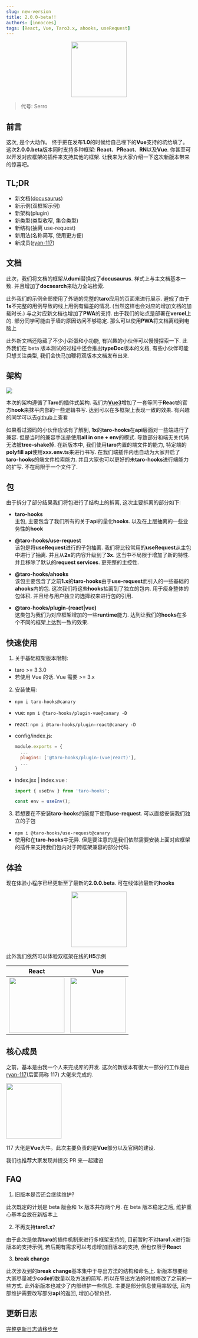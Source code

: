 ```yaml
---
slug: new-version
title: 2.0.0-beta!!
authors: [innocces]
tags: [React, Vue, Taro3.x, ahooks, useRequest]
---
```


<div align="center"><img width="150" src="https://cdn.jsdelivr.net/gh/innocces/DrawingBed/2022-09-02/1662117182309-atm.webp" /></div>

> 代号: Serro

## 前言

这次, 是个大动作。 终于把在发布**1.0**的时候给自己埋下的**Vue**支持的坑给填了。这次**2.0.0.beta**版本同时支持多种框架: **React**、**PReact**、**RN**以及**Vue**. 你甚至可以开发对应框架的插件来支持其他的框架. 让我来为大家介绍一下这次新版本带来的惊喜吧。

## TL;DR

- 新文档([docusaurus](https://docusaurus.io))
- 新示例(双框架示例)
- 新架构(plugin)
- 新类型(类型收窄, 集合类型)
- 新结构(抽离 use-request)
- 新用法(名称简写, 使用更方便)
- 新成员([ryan-117](https://github.com/ryan-117))

## 文档

此次，我们将文档的框架从**dumi**替换成了**docusaurus**. 样式上与主文档基本一致. 并且增加了**docsearch**来助力全站检索.

此外我们的示例全部使用了外链的完整的**taro**应用的页面来进行展示. 避规了由于**1x**不完整的用例导致的线上用例有偏差的情况. (当然这样也会对应的增加文档的加载时长.) 与之对应新文档也增加了**PWA**的支持. 由于我们的站点是部署在**vercel**上的. 部分同学可能由于墙的原因访问不够稳定. 那么可以使用**PWA**将文档离线到电脑上

此外新文档还隐藏了不少小彩蛋和小功能, 有兴趣的小伙伴可以慢慢探索一下. 此外我们在 beta 版本测试的过程中还会推出**typeDoc**版本的文档, 有些小伙伴可能只想关注类型, 我们会快马加鞭将双版本文档发布出来.

## 架构

<img src="https://cdn.jsdelivr.net/gh/innocces/DrawingBed/2022-08-31/1661926596389-struct.png" />

本次的架构遵循了**Taro**的插件式架构. 我们为[**Vue3**](https://github.com/innocces/taro-hooks/blob/next/packages/plugin-vue/src/runtime/hooks.ts)增加了一套等同于**React**的官方**hook**来抹平内部的一些逻辑书写. 达到可以在多框架上表现一致的效果. 有兴趣的同学可以去[github](https://github.com/innocces/taro-hooks/blob/next/packages)上查看

如果看过源码的小伙伴应该有了解到, **1x**的**taro-hooks**在**api**层面对一些端进行了兼容. 但是当时的兼容手法是使用**all in one + env**的模式. 导致部分和端无关代码无法被**tree-shake**掉. 在新版本中, 我们使用**taro**内置的端文件的能力, 特定端的**polyfill api**使用**xxx.env.ts**来进行书写. 在我们端插件内也自动为大家开启了**taro-hooks**的端文件检索能力. 并且大家也可以更好的未**taro-hooks**进行端能力的扩写. 不在局限于一个文件了.

## 包

由于拆分了部分结果我们将包进行了结构上的拆离, 这次主要拆离的部分如下:

- **taro-hooks**  
  主包, 主要包含了我们所有的关于**api**的量化**hooks**. 以及在上层抽离的一些业务性的**hook**

- **@taro-hooks/use-request**  
  该包是将**useRequest**进行的子包抽离. 我们将比较常用的**useRequest**从主包中进行了抽离. 并且从**2x**的内容升级到了**3x**. 这当中不局限于增加了新的特性. 并且移除了默认的**request services**. 更完整的主控性.
- **@taro-hooks/ahooks**  
  该包主要包含了之前**1.x**的**taro-hooks**由于**use-request**而引入的一些基础的**ahooks**内的包. 这次我们将这些**hooks**抽离到了独立的包内. 用于瘦身整体的包体积. 并且给与用户独立的选择权来进行包的引用.
- **@taro-hooks/plugin-(react|vue)**  
  这类包为我们为对应框架增加的一些**runtime**能力. 达到让我们的**hooks**在多个不同的框架上达到一致的效果.

## 快速使用

1. 关于基础框架版本限制:

- taro >= 3.3.0
- 若使用 Vue 的话. Vue 需要 >= 3.x

2. 安装使用:

- `npm i taro-hooks@canary`
- vue: `npm i @taro-hooks/plugin-vue@canary -D`
- react: `npm i @taro-hooks/plugin-react@canary -D`
- config/index.js:
  ```js
  module.exports = {
    ...
    plugins: ['@taro-hooks/plugin-(vue|react)'],
    ...
  }
  ```
- index.jsx | index.vue :

  ```jsx
  import { useEnv } from 'taro-hooks';

  const env = useEnv();
  ```

3. 若想要在不安装**taro-hooks**的前提下使用**use-request**. 可以直接安装我们独立的子包

- `npm i @taro-hooks/use-request@canary`
- 使用和在**taro-hooks**中无异. 但是要注意的是我们依然需要安装上面对应框架的插件来支持我们包内对于跨框架兼容的部分代码.

## 体验

现在体验小程序已经更新至了最新的**2.0.0.beta**. 可在线体验最新的**hooks**

<div align="center"><img width="150" src="https://cdn.jsdelivr.net/gh/innocces/DrawingBed/2021-8-16/1629044960619-hooks.jpeg" /></div>

此外我们依然可以体验双框架在线的**H5**示例

| **React**                                                                                                    | **Vue**                                                                                                    |
| ------------------------------------------------------------------------------------------------------------ | ---------------------------------------------------------------------------------------------------------- |
| <img src="https://cdn.jsdelivr.net/gh/innocces/DrawingBed/2022-08-31/1661924611614-react.png" width="150" /> | <img src="https://cdn.jsdelivr.net/gh/innocces/DrawingBed/2022-08-31/1661924592514-vue.png" width="150" /> |

## 核心成员

之前，基本是由我一个人来完成库的开发. 这次的新版本有很大一部分的工作是由[ryan-117](https://github.com/ryan-117)(后面简称 117) 大佬来完成的.

<img width="150" src="https://cdn.jsdelivr.net/gh/innocces/DrawingBed/2022-08-31/1661925764795-ryan.jpeg" />

117 大佬是**Vue**大牛。此次主要负责的是**Vue**部分以及官网的建设.

我们也推荐大家发现并提交 PR 来一起建设

## FAQ

1. 旧版本是否还会继续维护?

此次既定的计划是 beta 版会和 1x 版本共存两个月. 在 beta 版本稳定之后, 维护重心基本会放在新版本上

2. 不再支持**taro1.x**?

由于此次是依靠**taro**的插件机制来进行多框架支持的, 目前暂时不对**taro1.x**进行新版本的支持示例, 若后期有需求可以考虑增加旧版本的支持, 但也仅限于**React**

3. **break change**

此次涉及到的**break change**基本集中于导出方法的结构和命名上. 新版本想要给大家尽量减少**code**的数量以及方法的简写. 所以在导出方法的时候修改了之前的一些方式. 此外新版本也减少了内部维护一些信息. 主要是部分信息使用率较低, 且内部维护需要改写部分**api**的返回, 增加心智负担.

## 更新日志

[完整更新日志请移步至](https://github.com/innocces/taro-hooks/blob/next/CHANGELOG.md)
